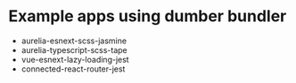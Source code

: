 # Example apps using dumber bundler

* aurelia-esnext-scss-jasmine
* aurelia-typescript-scss-tape
* vue-esnext-lazy-loading-jest
* connected-react-router-jest
